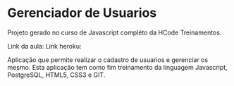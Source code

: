 # Gerenciador de Usuarios

Projeto gerado no curso de Javascript compléto da HCode Treinamentos.

Link da aula:
Link heroku:

Aplicação que permite realizar o cadastro de usuarios e gerenciar os mesmo. Esta aplicação tem como fim treinamento da linguagem Javascript, PostgreSQL, HTML5, CSS3 e GIT.
